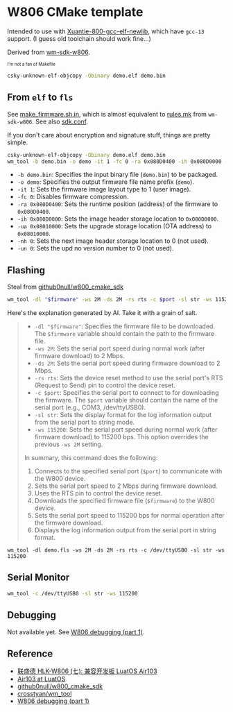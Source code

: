 # W806 CMake template

Intended to use with [Xuantie-800-gcc-elf-newlib](https://github.com/crosstyan/Xuantie-800-gcc-elf-newlib-prebuilt),
which have `gcc-13` support. (I guess old toolchain should work fine...)

Derived from [wm-sdk-w806](https://github.com/IOsetting/wm-sdk-w806).

<sup><sub>I'm not a fan of Makefile</sub></sup>

```bash
csky-unknown-elf-objcopy -Obinary demo.elf demo.bin
```

## From `elf` to `fls`

See [make_firmware.sh.in](https://github.com/github0null/w800_cmake_sdk/blob/master/tools/make_firmware.sh.in), which is almost equivalent to [rules.mk](https://github.com/IOsetting/wm-sdk-w806/blob/03b0f7fec247b05e16b5abb8c2310958f07114e9/tools/W806/rules.mk#L79-L103) from `wm-sdk-w806`.
See also [sdk.conf](https://github.com/github0null/w800_cmake_sdk/blob/e8d91ca604f0b623d9097273bdb69ebaf47785ee/sdk.conf#L18-L23).

If you don't care about encryption and signature stuff, things are pretty simple.

```bash
csky-unknown-elf-objcopy -Obinary demo.elf demo.bin
wm_tool -b demo.bin -o demo -it 1 -fc 0 -ra 0x080D0400 -ih 0x080D0000 -ua 0x08010000 -nh 0 -un 0
```

- `-b demo.bin`: Specifies the input binary file (`demo.bin`) to be packaged.
- `-o demo`: Specifies the output firmware file name prefix (`demo`).
- `-it 1`: Sets the firmware image layout type to 1 (user image).
- `-fc 0`: Disables firmware compression.
- `-ra 0x080D0400`: Sets the runtime position (address) of the firmware to `0x080D0400`.
- `-ih 0x080D0000`: Sets the image header storage location to `0x080D0000`.
- `-ua 0x08010000`: Sets the upgrade storage location (OTA address) to `0x08010000`.
- `-nh 0`: Sets the next image header storage location to 0 (not used).
- `-un 0`: Sets the upd no version number to 0 (not used).

## Flashing

Steal from [github0null/w800_cmake_sdk](https://github.com/github0null/w800_cmake_sdk/blob/e8d91ca604f0b623d9097273bdb69ebaf47785ee/tools/flash_firmware.sh.in#L43C1-L43C76)

```bash
wm_tool -dl "$firmware" -ws 2M -ds 2M -rs rts -c $port -sl str -ws 115200
```

Here's the explanation generated by AI. Take it with a grain of salt.

<blockquote>

- `-dl "$firmware"`: Specifies the firmware file to be downloaded. The `$firmware` variable should contain the path to the firmware file.
- `-ws 2M`: Sets the serial port speed during normal work (after firmware download) to 2 Mbps.
- `-ds 2M`: Sets the serial port speed during firmware download to 2 Mbps.
- `-rs rts`: Sets the device reset method to use the serial port's RTS (Request to Send) pin to control the device reset.
- `-c $port`: Specifies the serial port to connect to for downloading the firmware. The `$port` variable should contain the name of the serial port (e.g., COM3, /dev/ttyUSB0).
- `-sl str`: Sets the display format for the log information output from the serial port to string mode.
- `-ws 115200`: Sets the serial port speed during normal work (after firmware download) to 115200 bps. This option overrides the previous `-ws 2M` setting.

In summary, this command does the following:

1. Connects to the specified serial port (`$port`) to communicate with the W800 device.
2. Sets the serial port speed to 2 Mbps during firmware download.
3. Uses the RTS pin to control the device reset.
4. Downloads the specified firmware file (`$firmware`) to the W800 device.
5. Sets the serial port speed to 115200 bps for normal operation after the firmware download.
6. Displays the log information output from the serial port in string format.

</blockquote>

```
wm_tool -dl demo.fls -ws 2M -ds 2M -rs rts -c /dev/ttyUSB0 -sl str -ws 115200
```

## Serial Monitor

```bash
wm_tool -c /dev/ttyUSB0 -sl str -ws 115200
```

## Debugging

Not available yet. See [W806 debugging (part 1)](https://www.blaatschaap.be/w806-debugging-part-1/).

## Reference

- [联盛德 HLK-W806 (七): 兼容开发板 LuatOS Air103](https://www.cnblogs.com/milton/p/15676414.html)
- [Air103 at LuatOS](https://wiki.luatos.com/chips/air103/index.html)
- [github0null/w800_cmake_sdk](https://github.com/github0null/w800_cmake_sdk)
- [crosstyan/wm_tool](https://github.com/crosstyan/wm_tool)
- [W806 debugging (part 1)](https://www.blaatschaap.be/w806-debugging-part-1/)
